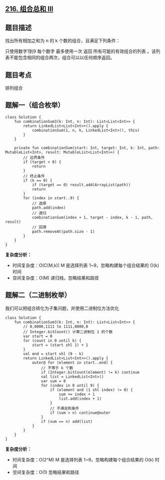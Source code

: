 ## [216. 组合总和 III](https://leetcode.cn/problems/combination-sum-iii/description/)

## 题目描述

找出所有相加之和为 n 的 k 个数的组合，且满足下列条件：

只使用数字1到9
每个数字 最多使用一次 
返回 所有可能的有效组合的列表 。该列表不能包含相同的组合两次，组合可以以任何顺序返回。

## 题目考点

排列组合

## 题解一（组合枚举）
 
```
class Solution {
    fun combinationSum3(k: Int, n: Int): List<List<Int>> {
        return LinkedList<List<Int>>().apply {
            combinationSum(1, n, k, LinkedList<Int>(), this)
        }
    }

    private fun combinationSum(start: Int, target: Int, k: Int, path: MutableList<Int>, result: MutableList<List<Int>>) {
        // 边界条件
        if (target < 0) {
            return
        }
        // 终止条件
        if (k == 0) {
            if (target == 0) result.add(ArrayList(path))
            return
        }
        for (index in start..9) {
            // 选择
            path.add(index)
            // 递归
            combinationSum(index + 1, target - index, k - 1, path, result)
            // 回溯
            path.removeAt(path.size - 1)
        }
    }
}
```

**复杂度分析：**

- 时间复杂度：O(C(M,k)) M 是选择列表 1~9，忽略构建每个组合结果的 O(k) 时间
- 空间复杂度：O(M) 递归栈，忽略结果和路径

## 题解二（二进制枚举）

我们可以把组合转化为子集问题，并使用二进制位方法优化

```
class Solution {
    fun combinationSum3(k: Int, n: Int): List<List<Int>> {
        // 0,0000,1111 to 1111,0000,0
        // Integer.bitCount() 计算二进制位 1 的个数
        var start = 0
        for (count in 0 until k) {
            start = (start shl 1) + 1
        }
        val end = start shl (9 - k)
        return LinkedList<List<Int>>().apply {
            outer@ for (element in start..end) {
                // 不等于 k 个数
                if (Integer.bitCount(element) != k) continue
                val list = LinkedList<Int>()
                var sum = 0
                for (index in 0 until 9) {
                    if (element and (1 shl index) != 0) {
                        sum += index + 1
                        list.add(index + 1)
                    }
                    // 不满足和条件
                    if (sum > n) continue@outer
                }
                if (sum == n) add(list)
            }
        }
    }
}
```

**复杂度分析：**

- 时间复杂度：O(2^M) M 是选择列表 1~9，忽略构建每个组合结果的 O(k) 时间
- 空间复杂度：O(1) 忽略结果和路径

